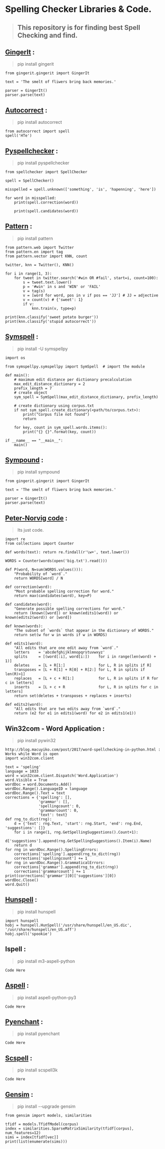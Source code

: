 # Spelling Checker Libraries & Code.

> ## This repository is for finding best Spell Checking and find.

 
## [GingerIt](https://github.com/Azd325/gingerit) : 

> pip install gingerit

```
from gingerit.gingerit import GingerIt

text = 'The smelt of fliwers bring back memories.'

parser = GingerIt()
parser.parse(text)
```

## [Autocorrect](https://github.com/phatpiglet/autocorrect) : 

> pip install autocorrect

```
from autocorrect import spell
spell('HTe')
```

## [Pyspellchecker](https://pypi.org/project/pyspellchecker/) : 

> pip install pyspellchecker

```
from spellchecker import SpellChecker

spell = SpellChecker()

misspelled = spell.unknown(['something', 'is', 'hapenning', 'here'])

for word in misspelled:
    print(spell.correction(word))

    print(spell.candidates(word))
```

## [Pattern](https://www.clips.uantwerpen.be/pages/pattern-en) : 

> pip install pattern

```
from pattern.web import Twitter
from pattern.en import tag
from pattern.vector import KNN, count

twitter, knn = Twitter(), KNN()

for i in range(1, 3):
    for tweet in twitter.search('#win OR #fail', start=i, count=100):
        s = tweet.text.lower()
        p = '#win' in s and 'WIN' or 'FAIL'
        v = tag(s)
        v = [word for word, pos in v if pos == 'JJ'] # JJ = adjective
        v = count(v) # {'sweet': 1}
        if v:
            knn.train(v, type=p)

print(knn.classify('sweet potato burger'))
print(knn.classify('stupid autocorrect'))
```

## [Symspell](https://github.com/mammothb/symspellpy) : 

> pip install -U symspellpy

```
import os

from symspellpy.symspellpy import SymSpell  # import the module

def main():
    # maximum edit distance per dictionary precalculation
    max_edit_distance_dictionary = 2
    prefix_length = 7
    # create object
    sym_spell = SymSpell(max_edit_distance_dictionary, prefix_length)
    
    # create dictionary using corpus.txt
    if not sym_spell.create_dictionary(<path/to/corpus.txt>):
        print("Corpus file not found")
        return

    for key, count in sym_spell.words.items():
        print("{} {}".format(key, count))

if __name__ == "__main__":
    main()
```

## [Sympound](https://pypi.org/project/sympound/) : 

> pip install sympound

```
from gingerit.gingerit import GingerIt

text = 'The smelt of fliwers bring back memories.'

parser = GingerIt()
parser.parse(text)
```

## [Peter-Norvig code](http://norvig.com/spell-correct.html) : 

> Its just code.

```
import re
from collections import Counter

def words(text): return re.findall(r'\w+', text.lower())

WORDS = Counter(words(open('big.txt').read()))

def P(word, N=sum(WORDS.values())): 
    "Probability of `word`."
    return WORDS[word] / N

def correction(word): 
    "Most probable spelling correction for word."
    return max(candidates(word), key=P)

def candidates(word): 
    "Generate possible spelling corrections for word."
    return (known([word]) or known(edits1(word)) or known(edits2(word)) or [word])

def known(words): 
    "The subset of `words` that appear in the dictionary of WORDS."
    return set(w for w in words if w in WORDS)

def edits1(word):
    "All edits that are one edit away from `word`."
    letters    = 'abcdefghijklmnopqrstuvwxyz'
    splits     = [(word[:i], word[i:])    for i in range(len(word) + 1)]
    deletes    = [L + R[1:]               for L, R in splits if R]
    transposes = [L + R[1] + R[0] + R[2:] for L, R in splits if len(R)>1]
    replaces   = [L + c + R[1:]           for L, R in splits if R for c in letters]
    inserts    = [L + c + R               for L, R in splits for c in letters]
    return set(deletes + transposes + replaces + inserts)

def edits2(word): 
    "All edits that are two edits away from `word`."
    return (e2 for e1 in edits1(word) for e2 in edits1(e1))
```
## Win32com - Word Application : 

> pip install pywin32

```
http://blog.macuyiko.com/post/2017/word-spellchecking-in-python.html : Works while Word is open
import win32com.client

text = 'speling'
language = 1033
word = win32com.client.Dispatch('Word.Application')
word.Visible = True
wordDoc = word.Documents.Add()
wordDoc.Range().LanguageID = language
wordDoc.Range().Text = text
corrections = {'spelling': [],
               'grammar': [],
               'spellingcount': 0,
               'grammarcount': 0,
               'text': text}
def rng_to_dict(rng):
    d = {'text': rng.Text, 'start': rng.Start, 'end': rng.End, 'suggestions': []}
    for i in range(1, rng.GetSpellingSuggestions().Count+1):
        d['suggestions'].append(rng.GetSpellingSuggestions().Item(i).Name)
    return d
for rng in wordDoc.Range().SpellingErrors:
    corrections['spelling'].append(rng_to_dict(rng))
    corrections['spellingcount'] += 1
for rng in wordDoc.Range().GrammaticalErrors:
    corrections['grammar'].append(rng_to_dict(rng))
    corrections['grammarcount'] += 1
print(corrections['grammar'][0]['suggestions'][0])
wordDoc.Close()
word.Quit()
```
## [Hunspell](https://github.com/blatinier/pyhunspell) : 

> pip install hunspell

```
import hunspell
hobj = hunspell.HunSpell('/usr/share/hunspell/en_US.dic', '/usr/share/hunspell/en_US.aff')
hobj.spell('spookie')
```
## Ispell : 

> pip install m3-aspell-python

```
Code Here
```
## [Aspell](http://aspell.net/) : 

> pip install aspell-python-py3

```
Code Here
```

## [Pyenchant](https://github.com/rfk/pyenchant) : 

> pip install pyenchant

```
Code Here
```
## [Scspell](https://github.com/myint/scspell) : 

> pip install scspell3k

```
Code Here
```
## [Gensim](https://radimrehurek.com/gensim/install.html) : 

> pip install --upgrade gensim

```
from gensim import models, similarities

tfidf = models.TfidfModel(corpus)
index = similarities.SparseMatrixSimilarity(tfidf[corpus], num_features=12)
sims = index[tfidf[vec]]
print(list(enumerate(sims)))
```

